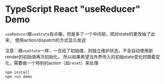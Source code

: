 TypeScript React "useReducer" Demo
=================================

`useReducer`跟`useState`有点像，但是多了一个中间层，把对state的更改抽了出来，
使用action/dispatch的方式显示发送

注意：跟`useState`一样，一旦给了初始值，则独立维护状态，不会自动使用新render的初始值再次初始化。
所以如果希望当外界传入的初始state变化时跟着变化，需要做一个特别的action（如`reset`）来处理

```
npm install
npm run demo
```
